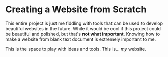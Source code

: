 # Creating a Website from Scratch

This entire project is just me fiddling with tools that can be used to develop beautiful websites in the future. While it would be cool if this project could be beautiful and polished, but that's **not what important**. Knowing how to make a website from blank text document is extremely important to me.

This is the space to play with ideas and tools. This is... *my* website.
